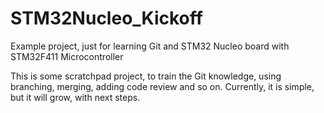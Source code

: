 # STM32Nucleo_Kickoff
Example project, just for learning Git and STM32 Nucleo board with STM32F411 Microcontroller

This is some scratchpad project, to train the Git knowledge, using branching, merging, adding code review and so on.
Currently, it is simple, but it will grow, with next steps. 
